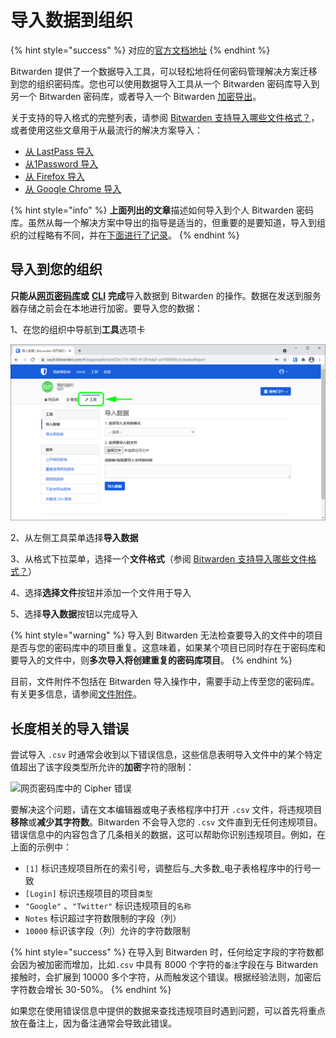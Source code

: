 # 导入数据到组织

{% hint style="success" %}
对应的[官方文档地址](https://bitwarden.com/help/article/import-to-org/)
{% endhint %}

Bitwarden 提供了一个数据导入工具，可以轻松地将任何密码管理解决方案迁移到您的组织密码库。您也可以使用数据导入工具从一个 Bitwarden 密码库导入到另一个 Bitwarden 密码库，或者导入一个 Bitwarden [加密导出](../../password-manager/import-and-export/encrypted-exports.md)。

关于支持的导入格式的完整列表，请参阅 [Bitwarden 支持导入哪些文件格式？](../../password-manager/import-and-export/import-and-export-faqs.md#q-what-file-formats-does-bitwarden-support-for-import)，或者使用这些文章用于从最流行的解决方案导入：

* [从 LastPass 导入](../../password-manager/import-and-export/import-guides/import-your-data-from-lastpass.md)
* [从1Password 导入](../../password-manager/import-and-export/import-guides/import-your-data-from-1password.md)
* [从 Firefox 导入](../../password-manager/import-and-export/import-guides/import-your-data-from-firefox.md)
* [从 Google Chrome 导入](../../password-manager/import-and-export/import-guides/import-your-data-from-google-chrome.md)

{% hint style="info" %}
**上面列出的文章**描述如何导入到个人 Bitwarden 密码库。虽然从每一个解决方案中导出的指导是适当的，但重要的是要知道，导入到组织的过程略有不同，并在[下面进行了记录](import-data-to-an-organization.md#import-to-your-organization)。
{% endhint %}

## 导入到您的组织 <a href="#import-to-your-organization" id="import-to-your-organization"></a>

**只能从**[**网页密码库**](../../password-manager/getting-started/getting-started-webvault.md)**或** [**CLI**](../../password-manager/getting-started/bitwarden-cli.md#import) **完成**导入数据到 Bitwarden 的操作。数据在发送到服务器存储之前会在本地进行加密。要导入您的数据：

1、在您的组织中导航到**工具**选项卡

![](../../.gitbook/assets/org-tools.png)

2、从左侧工具菜单选择**导入数据**

3、从格式下拉菜单，选择一个**文件格式**（参阅 [Bitwarden 支持导入哪些文件格式？](../../password-manager/import-and-export/import-and-export-faqs.md#q-what-file-formats-does-bitwarden-support-for-import)）

4、选择**选择文件**按钮并添加一个文件用于导入

5、选择**导入数据**按钮以完成导入

{% hint style="warning" %}
导入到 Bitwarden 无法检查要导入的文件中的项目是否与您的密码库中的项目重复。这意味着，如果某个项目已同时存在于密码库和要导入的文件中，则**多次导入将创建重复的密码库项目**。
{% endhint %}

目前，文件附件不包括在 Bitwarden 导入操作中，需要手动上传至您的密码库。有关更多信息，请参阅[文件附件](../../password-manager/vault-basics/file-attachments.md)。

## 长度相关的导入错误 <a href="#length-related-import-errors" id="length-related-import-errors"></a>

尝试导入 `.csv` 时通常会收到以下错误信息，这些信息表明导入文件中的某个特定值超出了该字段类型所允许的**加密**字符的限制：

![网页密码库中的 Cipher 错误](../../.gitbook/assets/ciphererror\_2021.png)

要解决这个问题，请在文本编辑器或电子表格程序中打开 `.csv` 文件，将违规项目**移除**或**减少其字符数**。Bitwarden 不会导入您的 `.csv` 文件直到无任何违规项目。错误信息中的内容包含了几条相关的数据，这可以帮助你识别违规项目。例如，在上面的示例中：

* `[1]` 标识违规项目所在的索引号，调整后与_大多数_电子表格程序中的行号一致
* `[Login]` 标识违规项目的项目`类型`
* `"Google"` 、`"Twitter"` 标识违规项目的`名称`
* `Notes` 标识超过字符数限制的字段（列）
* `10000` 标识该字段（列）允许的字符数限制

{% hint style="success" %}
在导入到 Bitwarden 时，任何给定字段的字符数都会因为被加密而增加，比如`.csv` 中具有 8000 个字符的`备注`字段在与 Bitwarden 接触时，会扩展到 10000 多个字符，从而触发这个错误。根据经验法则，加密后字符数会增长 30-50%。
{% endhint %}

如果您在使用错误信息中提供的数据来查找违规项目时遇到问题，可以首先将重点放在备注上，因为备注通常会导致此错误。
